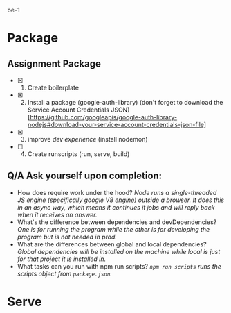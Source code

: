 be-1

# Package
## Assignment Package
- [x] 1. Create boilerplate
- [x] 2. Install a package (google-auth-library) (don't forget to download the Service Account Credentials JSON)[https://github.com/googleapis/google-auth-library-nodejs#download-your-service-account-credentials-json-file]
- [x] 3. improve *dev experience* (install nodemon)
- [ ] 4. Create runscripts (run, serve, build)


## Q/A Ask yourself upon completion:
* How does require work under the hood?
*Node runs a single-threaded JS engine (specifically google V8 engine) outside a browser. It does this in an async way, which means it continues it jobs and will reply back when it receives an answer.*
* What's the difference between dependencies and devDependencies?
*One is for running the program while the other is for developing the program but is not needed in prod.*
* What are the differences between global and local dependencies?
*Global dependencies will be installed on the machine while local is just for that project it is installed in.*
* What tasks can you run with npm run scripts?
*`npm run scripts` runs the scripts object from `package.json`.*

# Serve


